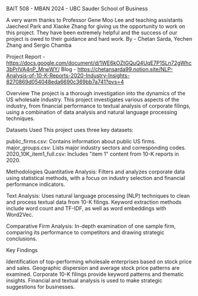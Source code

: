 
BAIT 508 - MBAN 2024 - UBC Sauder School of Business

A very warm thanks to Professor Gene Moo Lee and teaching assistants Jaecheol Park and Xiaoke Zhang for giving us the opportunity to work on this project. They have been extremely helpful and the success of our project is owed to their guidance and hard work.
By  - Chetan Sarda, Yechen Zhang and Sergio Chamba

Project Report - https://docs.google.com/document/d/1WE6kOZtGQuQ4UqE7P1SLn72gWhc3bPrlVA4nP_MrwWY/
Blog - https://chetansarda99.notion.site/NLP-Analysis-of-10-K-Reports-2020-Industry-Insights-8270869d054048eda6690c369bb7a741?pvs=4

Overview
The project is a thorough investigation into the dynamics of the US wholesale industry. This project investigates various aspects of the industry, from financial performance to textual analysis of corporate filings, using a combination of data analysis and natural language processing techniques.

Datasets Used
This project uses three key datasets:

public_firms.csv: Contains information about public US firms.
major_groups.csv: Lists major industry sectors and corresponding codes.
2020_10K_item1_full.csv: Includes "item 1" content from 10-K reports in 2020.

Methodologies
Quantitative Analysis: Filters and analyzes corporate data using statistical methods, with a focus on industry selection and financial performance indicators.

Text Analysis: Uses natural language processing (NLP) techniques to clean and process textual data from 10-K filings. Keyword extraction methods include word count and TF-IDF, as well as word embeddings with Word2Vec.

Comparative Firm Analysis: In-depth examination of one sample firm, comparing its performance to competitors and drawing strategic conclusions.

Key Findings

Identification of top-performing wholesale enterprises based on stock price and sales.
Geographic dispersion and average stock price patterns are examined.
Corporate 10-K filings provide keyword patterns and thematic insights.
Financial and textual analysis is used to make strategic suggestions for businesses.
